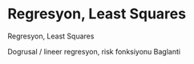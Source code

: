 # Regresyon, Least Squares


Regresyon, Least Squares



Dogrusal / lineer regresyon, risk fonksiyonu  Baglanti




